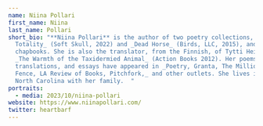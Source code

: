 ```yaml
---
name: Niina Pollari
first_name: Niina
last_name: Pollari
short_bio: "**Niina Pollari** is the author of two poetry collections, _Path of
  Totality_ (Soft Skull, 2022) and _Dead Horse_ (Birds, LLC, 2015), and several
  chapbooks. She is also the translator, from the Finnish, of Tytti Heikkinen's
  _The Warmth of the Taxidermied Animal_ (Action Books 2012). Her poems,
  translations, and essays have appeared in _Poetry, Granta, The Millions,
  Fence, LA Review of Books, Pitchfork,_ and other outlets. She lives in Western
  North Carolina with her family.  "
portraits:
  - media: 2023/10/niina-pollari
website: https://www.niinapollari.com/
twitter: heartbarf
---
```

